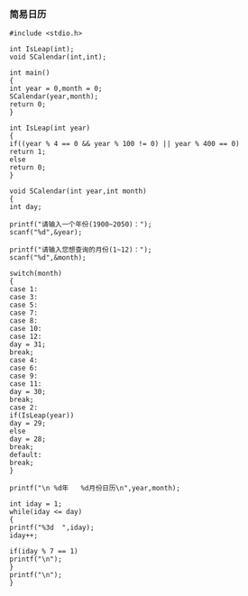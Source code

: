 ### 简易日历 ###

    #include <stdio.h>
    
    int IsLeap(int);
    void SCalendar(int,int);
    
    int main()
    {
    int year = 0,month = 0;
    SCalendar(year,month);
    return 0;
    }
    
    int IsLeap(int year)
    {
    if((year % 4 == 0 && year % 100 != 0) || year % 400 == 0)
    return 1;
    else
    return 0;
    }
    
    void SCalendar(int year,int month)
    {
    int day;
    
    printf("请输入一个年份(1900~2050)：");
    scanf("%d",&year);
    
    printf("请输入您想查询的月份(1~12)：");
    scanf("%d",&month);
    
    switch(month)
    {
    case 1:
    case 3:
    case 5:
    case 7:
    case 8:
    case 10:
    case 12:
    day = 31;
    break;
    case 4:
    case 6:
    case 9:
    case 11:
    day = 30;
    break;
    case 2:
    if(IsLeap(year))
    day = 29;
    else
    day = 28;
    break;
    default:
    break;
    }
    
    printf("\n %d年   %d月份日历\n",year,month);
    
    int iday = 1;
    while(iday <= day)
    {
    printf("%3d  ",iday);
    iday++;
    
    if(iday % 7 == 1)
    printf("\n");
    }
    printf("\n");
    }
    